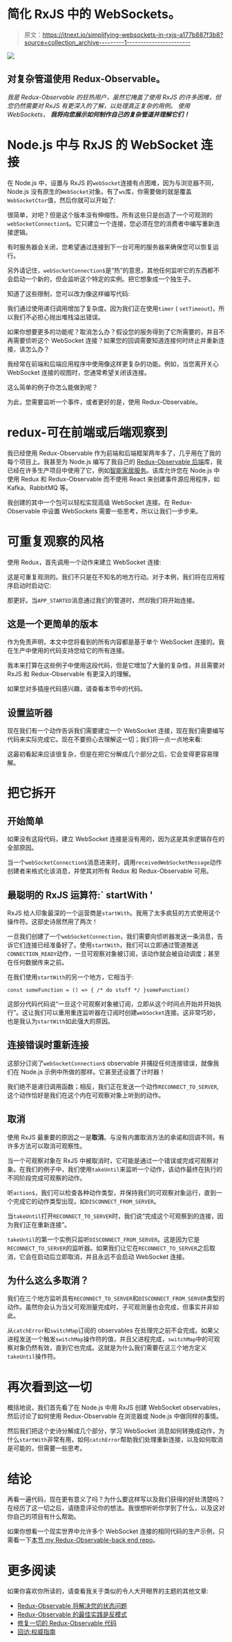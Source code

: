 # 简化 RxJS 中的 WebSockets。

> 原文：<https://itnext.io/simplifying-websockets-in-rxjs-a177b887f3b8?source=collection_archive---------1----------------------->

![](img/dc5b0515c9520414da64e01b59884559.png)

## 对复杂管道使用 Redux-Observable。

*我是 Redux-Observable 的狂热用户，虽然它掩盖了使用 RxJS 的许多困难，但您仍然需要对 RxJS 有更深入的了解，以处理真正复杂的用例。* *使用 WebSockets，* ***我将向您展示如何制作自己的复杂管道并理解它们！***

# Node.js 中与 RxJS 的 WebSocket 连接

在 Node.js 中，设置与 RxJS 的`webSocket`连接有点困难，因为与浏览器不同，Node.js 没有原生的`WebSocket`对象。有了`ws`库，你需要做的就是覆盖`WebSocketCtor`值，然后你就可以开始了:

很简单，对吧？但是这个版本没有伸缩性。所有这些只是创造了一个可观测的`webSocketConnection$`。它只建立一个连接，您必须在您的消费者中编写重新连接逻辑。

有时服务器会关闭，您希望通过连接到下一台可用的服务器来确保您可以恢复运行。

另外请记住，`webSocketConnection$`是“热”的意思，其他任何监听它的东西都不会启动一个新的，但会监听这个特定的实例。把它想象成一个独生子。

知道了这些限制，您可以改为像这样编写代码:

我们通过使用递归调用增加了复杂度。因为我们正在使用`timer` ( `setTimeout`)，所以我们不必担心抛出堆栈溢出错误。

如果你想要更多的功能呢？取消怎么办？假设您的服务得到了它所需要的，并且不再需要侦听这个 WebSocket 连接？如果您的回调需要知道连接何时终止并重新连接，该怎么办？

我经常在前端和后端应用程序中使用像这样更复杂的功能。例如，当您离开关心 WebSocket 连接的视图时，您通常希望关闭该连接。

这么简单的例子你怎么能做到呢？

为此，您需要监听一个事件，或者更好的是，使用 Redux-Observable。

# redux-可在前端或后端观察到

我已经使用 Redux-Observable 作为前端和后端框架两年多了，几乎用在了我的每个项目上。我甚至为 Node.js 编写了我自己的 [Redux-Observable 后端](https://github.com/Sawtaytoes/Redux-Observable-Backend)库，我已经在许多生产项目中使用了它，例如[智能家居服务](https://github.com/Sawtaytoes/Smart-Home-Services)。该库允许您在 Node.js 中使用 Redux 和 Redux-Observable 而不使用 React 来创建事件源应用程序，如 Kafka、RabbitMQ 等。

我创建的其中一个包可以轻松实现高级 WebSocket 连接。在 Redux-Observable 中设置 WebSockets 需要一些思考，所以让我们一步步来。

# 可重复观察的风格

使用 Redux，首先调用一个动作来建立 WebSocket 连接:

这是可重复观测的。我们不只是在不知名的地方行动。对于本例，我们将在应用程序启动时启动它:

那更好。当`APP_STARTED`消息通过我们的管道时，*然后*我们将开始连接。

## 这是一个更简单的版本

作为免责声明，本文中您将看到的所有内容都是基于单个 WebSocket 连接的。我在生产中使用的代码支持您给它的所有连接。

我本来打算在这些例子中使用这段代码，但是它增加了大量的复杂性，并且需要对 RxJS 和 Redux-Observable 有更深入的理解。

如果您对多插座代码感兴趣，请查看本节中的代码。

## 设置监听器

现在我们有一个动作告诉我们需要建立一个 WebSocket 连接，现在我们需要编写代码来实际完成它。现在不要担心去理解这一切；我们将一点一点地来看:

这最初看起来应该很复杂，但是在把它分解成几个部分之后，它会变得更容易理解。

# 把它拆开

## 开始简单

如果没有这段代码，建立 WebSocket 连接是没有用的，因为这是其余逻辑存在的全部原因。

当一个`webSocketConnection$`消息进来时，调用`receivedWebSocketMessage`动作创建者来格式化该消息，并使其对所有 Redux 和 Redux-Observable 可用。

## 最聪明的 RxJS 运算符:` startWith '

RxJS 给人印象最深的一个运营商是`startWith`。我用了太多疯狂的方式使用这个操作符。这部史诗居然用了两次！

一旦我们创建了一个`webSocketConnection`，我们需要向侦听器发送一条消息，告诉它们连接已经准备好了。使用`startWith`，我们可以立即通过管道推送`CONNECTION_READY`动作，一旦可观察对象被订阅，该动作就会被自动调度；甚至在任何数据传来之前。

在我们使用`startWith`的另一个地方，它相当于:

```
const someFunction = () => { /* do stuff */ }someFunction()
```

这部分代码代码说“一旦这个可观察对象被订阅，立即从这个时间点开始并开始执行”。这让我们可以重用重连监听器在订阅时创建`webSocket`连接。这非常巧妙，也是我认为`startWith`如此强大的原因。

## 连接错误时重新连接

这部分订阅了`webSocketConnection$` observable 并捕捉任何连接错误，就像我们在 Node.js 示例中所做的那样。它甚至还设置了计时器！

我们绝不是递归调用函数；相反，我们正在发送一个动作`RECONNECT_TO_SERVER`,这个动作恰好是我们在这个内在可观察对象上听到的动作。

## 取消

使用 RxJS 最重要的原因之一是**取消**。与没有内置取消方法的承诺和回调不同，有许多方法可以取消可观察性。

当一个可观察对象在 RxJS 中被取消时，它可能是通过一个错误或完成可观察对象。在我们的例子中，我们使用`takeUntil`来监听一个动作，该动作最终在执行的不同阶段完成可观察的动作。

听`action$`，我们可以检查各种动作类型，并保持我们的可观察对象运行，直到一个完成它的动作类型出现，如`DISCONNECT_FROM_SERVER`。

当`takeUntil`打开`RECONNECT_TO_SERVER`时，我们说“完成这个可观察到的连接，因为我们正在重新连接”。

`takeUntil`的第一个实例只监听`DISCONNECT_FROM_SERVER`。这是因为它是`RECONNECT_TO_SERVER`的监听器。如果我们让它在`RECONNECT_TO_SERVER`之后取消，它会在启动后立即取消，并且永远不会启动 WebSocket 连接。

## 为什么这么多取消？

我们在三个地方监听具有`RECONNECT_TO_SERVER`和`DISCONNECT_FROM_SERVER`类型的动作。虽然你会认为当父可观测量完成时，子可观测量也会完成，但事实并非如此。

从`catchError`和`switchMap`订阅的 observables 在处理完之前不会完成。如果父进程发送一个触发`switchMap`操作符的值，并且父进程完成，`switchMap`中的可观察对象仍然有效，直到它也完成。这就是为什么我们需要在这三个地方定义`takeUntil`操作符。

# 再次看到这一切

概括地说，我们首先看了在 Node.js 中用 RxJS 创建 WebSocket observables，然后讨论了如何使用 Redux-Observable 在浏览器或 Node.js 中做同样的事情。

然后我们把这个史诗分解成几个部分，学习 WebSocket 消息如何转换成动作，为什么`startWith`非常有用，如何`catchError`帮助我们处理重新连接，以及如何取消是可能的，但需要一些思考。

# 结论

再看一遍代码，现在更有意义了吗？为什么要这样写以及我们获得的好处清楚吗？在经历了这一切之后，请随意评论你的想法。我很想听听你学到了什么，以及这对你自己的项目有什么帮助。

如果你想看一个现实世界中允许多个 WebSocket 连接的相同代码的生产示例，只需看一下[本节 my Redux-Observable-back end repo](https://github.com/Sawtaytoes/Redux-Observable-Backend/tree/2d561c327421328d64f42dc95c2e24dde5d81bea/packages/websocket/redux/externalConnections)。

# 更多阅读

如果你喜欢你所读的，请查看我关于类似的令人大开眼界的主题的其他文章:

*   [Redux-Observable 将解决您的状态问题](/redux-observable-can-solve-your-state-problems-15b23a9649d7)
*   [Redux-Observable 的最佳实践是反模式](/the-best-practice-anti-pattern-5e8bd873aadf)
*   [修复一切的 Redux-Observable 代码](/redux-observable-code-that-fixes-everything-b7832b904b6b)
*   [回访:权威指南](/the-definitive-guide-to-callbacks-in-javascript-44a39c065292)